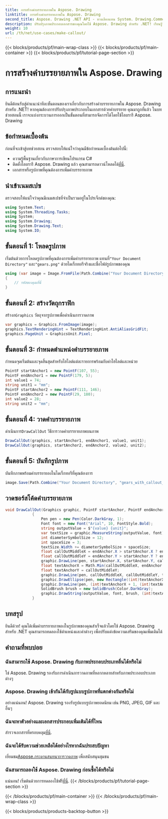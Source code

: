 ```yaml
---
title: การสร้างคำบรรยายภาพใน Aspose. Drawing
linktitle: การสร้างคำบรรยายภาพใน Aspose. Drawing
second_title: Aspose. Drawing .NET API - ทางเลือกแทน System. Drawing.Common
description: ปรับปรุงภาพประกอบเอกสารของคุณโดยใช้ Aspose. Drawing สำหรับ .NET! เรียนรู้วิธีเพิ่มคำบรรยายภาพทีละขั้นตอนเพื่อให้ได้ภาพที่ชัดเจนและให้ข้อมูลมากขึ้น
weight: 10
url: /th/net/use-cases/make-callout/
---
```


{{< blocks/products/pf/main-wrap-class >}}
{{< blocks/products/pf/main-container >}}
{{< blocks/products/pf/tutorial-page-section >}}

# การสร้างคำบรรยายภาพใน Aspose. Drawing

## การแนะนำ
ยินดีต้อนรับสู่คำแนะนำทีละขั้นตอนของเราเกี่ยวกับการสร้างคำบรรยายภาพใน Aspose. Drawing สำหรับ .NET! หากคุณต้องการปรับปรุงภาพประกอบในเอกสารด้วยคำบรรยาย คุณมาถูกที่แล้ว ในบทช่วยสอนนี้ เราจะแบ่งกระบวนการออกเป็นขั้นตอนที่สามารถจัดการได้โดยใช้ไลบรารี Aspose. Drawing
## ข้อกำหนดเบื้องต้น
ก่อนที่จะเข้าสู่บทช่วยสอน ตรวจสอบให้แน่ใจว่าคุณมีข้อกำหนดเบื้องต้นต่อไปนี้:
- ความรู้พื้นฐานเกี่ยวกับภาษาการเขียนโปรแกรม C#
-  ติดตั้งไลบรารี Aspose. Drawing แล้ว คุณสามารถดาวน์โหลดได้[ที่นี่](https://releases.aspose.com/drawing/net/).
- เอกสารหรือรูปภาพที่คุณต้องการเพิ่มคำบรรยายภาพ
## นำเข้าเนมสเปซ
ตรวจสอบให้แน่ใจว่าคุณมีเนมสเปซที่จำเป็นรวมอยู่ในโปรเจ็กต์ของคุณ:
```csharp
using System.Text;
using System.Threading.Tasks;
using System;
using System.Drawing;
using System.Drawing.Text;
using System.IO;
```
## ขั้นตอนที่ 1: โหลดรูปภาพ
 เริ่มต้นด้วยการโหลดรูปภาพที่คุณต้องการเพิ่มคำบรรยายภาพ แทนที่`"Your Document Directory"` และ`"gears.png"` ด้วยไดเร็กทอรีจริงและชื่อไฟล์รูปภาพของคุณ
```csharp
using (var image = Image.FromFile(Path.Combine("Your Document Directory", "gears.png")))
{
    // รหัสของคุณที่นี่
}
```
## ขั้นตอนที่ 2: สร้างวัตถุกราฟิก
 สร้างก`Graphics` วัตถุจากรูปภาพเพื่อดำเนินการวาดภาพ
```csharp
var graphics = Graphics.FromImage(image);
graphics.TextRenderingHint = TextRenderingHint.AntiAliasGridFit;
graphics.PageUnit = GraphicsUnit.Pixel;
```
## ขั้นตอนที่ 3: กำหนดตำแหน่งคำบรรยายภาพ
กำหนดจุดเริ่มต้นและจุดสิ้นสุดสำหรับไฮไลต์แต่ละรายการพร้อมกับค่าไฮไลต์และหน่วย
```csharp
PointF startAnchor1 = new PointF(107, 55);
PointF endAnchor1 = new PointF(179, 5);
int value1 = 74;
string unit1 = "mm";
PointF startAnchor2 = new PointF(111, 146);
PointF endAnchor2 = new PointF(29, 180);
int value2 = 28;
string unit2 = "mm";
```
## ขั้นตอนที่ 4: วาดคำบรรยายภาพ
 ดำเนินการ`DrawCallOut` วิธีการวาดคำบรรยายภาพบนภาพ
```csharp
DrawCallOut(graphics, startAnchor1, endAnchor1, value1, unit1);
DrawCallOut(graphics, startAnchor2, endAnchor2, value2, unit2);
```
## ขั้นตอนที่ 5: บันทึกรูปภาพ
บันทึกภาพพร้อมคำบรรยายลงในไดเร็กทอรีที่คุณต้องการ
```csharp
image.Save(Path.Combine("Your Document Directory", "gears_with_callout_out.png"));
```
## วาดซอร์สโค้ดคำบรรยายภาพ
```csharp
void DrawCallOut(Graphics graphic, PointF startAnchor, PointF endAnchor, int value, string unit)
            {
                Pen pen = new Pen(Color.DarkGray, 1);
                Font font = new Font("Arial", 10, FontStyle.Bold);
                string outputValue = $"{value} {unit}";
                var textSize = graphic.MeasureString(outputValue, font);
                int diameterSymbolSize = 12;
                int spaceSize = 3;
                textSize.Width += diameterSymbolSize + spaceSize;
                float callOutMiddleX = endAnchor.X > startAnchor.X ? endAnchor.X - textSize.Width : endAnchor.X + textSize.Width;
                float callOutMiddleY = endAnchor.Y > startAnchor.Y ? endAnchor.Y - textSize.Height : endAnchor.Y + textSize.Height;
                graphic.DrawLine(pen, startAnchor.X, startAnchor.Y, callOutMiddleX, callOutMiddleY);
                float textAnchorX = Math.Min(callOutMiddleX, endAnchor.X);
                float textAnchorY = callOutMiddleY;
                graphic.DrawLine(pen, callOutMiddleX, callOutMiddleY, textAnchorX == callOutMiddleX ? textAnchorX + textSize.Width : textAnchorX, callOutMiddleY);
                graphic.DrawEllipse(pen, new Rectangle((int)textAnchorX + spaceSize, (int)(textAnchorY - textSize.Height) + spaceSize, 10, 10));
                graphic.DrawLine(pen, (int)textAnchorX + 1, (int)textAnchorY - 1, (int)textAnchorX + diameterSymbolSize + 2, (int)textAnchorY - diameterSymbolSize - 2);
                SolidBrush brush = new SolidBrush(Color.DarkGray);
                graphic.DrawString(outputValue, font, brush, (int)textAnchorX + diameterSymbolSize + spaceSize, (int)(textAnchorY - textSize.Height));
            }
```
## บทสรุป

ยินดีด้วย! คุณได้เพิ่มคำบรรยายภาพลงในรูปภาพของคุณสำเร็จแล้วโดยใช้ Aspose. Drawing สำหรับ .NET คุณสามารถทดลองใช้ตำแหน่งและค่าต่างๆ เพื่อปรับแต่งข้อความเสริมของคุณเพิ่มเติมได้

## คำถามที่พบบ่อย

### ฉันสามารถใช้ Aspose. Drawing กับภาพประกอบประเภทอื่นได้หรือไม่

ใช่ Aspose. Drawing รองรับการดำเนินการวาดภาพที่หลากหลายสำหรับภาพประกอบประเภทต่างๆ

### Aspose. Drawing เข้ากันได้กับรูปแบบรูปภาพที่แตกต่างกันหรือไม่

อย่างแน่นอน! Aspose. Drawing รองรับรูปแบบรูปภาพยอดนิยม เช่น PNG, JPEG, GIF และอื่นๆ

### ฉันจะหาตัวอย่างและเอกสารประกอบเพิ่มเติมได้ที่ไหน

 สำรวจเอกสารที่ครอบคลุม[ที่นี่](https://reference.aspose.com/drawing/net/).

### ฉันจะได้รับความช่วยเหลือได้อย่างไรหากฉันประสบปัญหา

 เยี่ยมชม[Aspose.กระดานสนทนาการวาดภาพ](https://forum.aspose.com/c/diagram/17) เพื่อสนับสนุนชุมชน

### ฉันสามารถลองใช้ Aspose. Drawing ก่อนซื้อได้หรือไม่

 แน่นอน! เริ่มต้นด้วยการทดลองใช้ฟรี[ที่นี่](https://releases.aspose.com/).
{{< /blocks/products/pf/tutorial-page-section >}}

{{< /blocks/products/pf/main-container >}}
{{< /blocks/products/pf/main-wrap-class >}}

{{< blocks/products/products-backtop-button >}}
